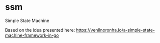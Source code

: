 # ssm
Simple State Machine

Based on the idea presented here: https://venilnoronha.io/a-simple-state-machine-framework-in-go
